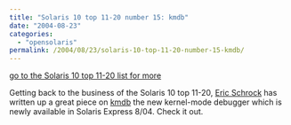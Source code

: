 ```yaml
---
title: "Solaris 10 top 11-20 number 15: kmdb"
date: "2004-08-23"
categories:
  - "opensolaris"
permalink: /2004/08/23/solaris-10-top-11-20-number-15-kmdb/
---
```


[go to the Solaris 10 top 11-20 list for more](http://dtrace.org/blogs/ahl/the_solaris_10_top_11)

Getting back to the business of the Solaris 10 top 11-20, [Eric Schrock](http://blogs.sun.com/eschrock) has written up a great piece on [kmdb](http://blogs.sun.com/roller/page/eschrock/20040822#kernel_debugging_part_1_kmdb) the new kernel-mode debugger which is newly available in Solaris Express 8/04. Check it out.
